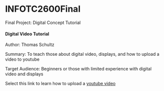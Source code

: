# INFOTC2600Final
Final Project: Digital Concept Tutorial

#### Digital Video Tutorial

Author: Thomas Schultz

Summary: To teach those about digital video, displays, and how to upload a video to youtube

Target Audience: Beginners or those with limited experience with digital video and displays


Select this link to learn how to upload a [youtube video](https://github.com/tjs6f2/INFOTC2600Final/blob/master/youtubeInstructions.md)
